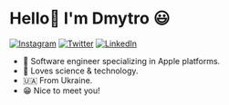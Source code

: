 # Hello👋 I'm Dmytro 😃

<p align="left">
<a href="https://www.instagram.com/chumakov_v_dmytro">
<img src="https://img.shields.io/badge/-Instagram-%23eb13a5" alt="Instagram" /></a> 
<a href="https://www.twitter.com/dmytro_chumakov">
<img src="https://img.shields.io/badge/-Twitter-%231DA1F2" alt="Twitter" /></a> 
<a href="https://www.linkedin.com/in/dmytro-chumakov/">
<img src="https://img.shields.io/badge/-LinkedIn-%233781da" alt="LinkedIn"/></a> 
</p>

* 📱 Software engineer specializing in Apple platforms.
* 📡 Loves science & technology.
* 🇺🇦 From Ukraine.
* 😁 Nice to meet you!
